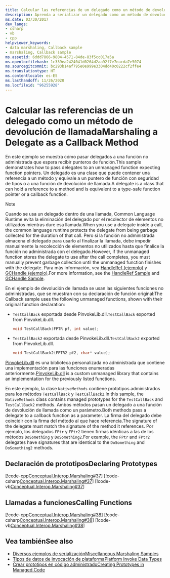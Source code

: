 ```yaml
---
title: Calcular las referencias de un delegado como un método de devolución de llamada
description: Aprenda a serializar un delegado como un método de devolución de llamada. Vea un ejemplo sobre cómo pasar delegados a una función no administrada que espera recibir punteros de función.
ms.date: 03/30/2017
dev_langs:
- csharp
- vb
- cpp
helpviewer_keywords:
- data marshaling, Callback sample
- marshaling, Callback sample
ms.assetid: 6ddd7866-9804-4571-84de-83f5cc017a5a
ms.openlocfilehash: 1c339ea2424041d0264d2aa92f7e7eacda7e5074
ms.sourcegitcommit: bc293b14af795e0e999e3304dd40c0222cf2ffe4
ms.translationtype: HT
ms.contentlocale: es-ES
ms.lasthandoff: 11/26/2020
ms.locfileid: "96255928"
---
```

# <a name="marshaling-a-delegate-as-a-callback-method"></a><span data-ttu-id="2fba8-104">Calcular las referencias de un delegado como un método de devolución de llamada</span><span class="sxs-lookup"><span data-stu-id="2fba8-104">Marshaling a Delegate as a Callback Method</span></span>

<span data-ttu-id="2fba8-105">En este ejemplo se muestra cómo pasar delegados a una función no administrada que espera recibir punteros de función.</span><span class="sxs-lookup"><span data-stu-id="2fba8-105">This sample demonstrates how to pass delegates to an unmanaged function expecting function pointers.</span></span> <span data-ttu-id="2fba8-106">Un delegado es una clase que puede contener una referencia a un método y equivale a un puntero de función con seguridad de tipos o a una función de devolución de llamada.</span><span class="sxs-lookup"><span data-stu-id="2fba8-106">A delegate is a class that can hold a reference to a method and is equivalent to a type-safe function pointer or a callback function.</span></span>

> [!NOTE]
> <span data-ttu-id="2fba8-107">Cuando se usa un delegado dentro de una llamada, Common Language Runtime evita la eliminación del delegado por el recolector de elementos no utilizados mientras dure esa llamada.</span><span class="sxs-lookup"><span data-stu-id="2fba8-107">When you use a delegate inside a call, the common language runtime protects the delegate from being garbage collected for the duration of that call.</span></span> <span data-ttu-id="2fba8-108">Pero si la función no administrada almacena el delegado para usarlo al finalizar la llamada, debe impedir manualmente la recolección de elementos no utilizados hasta que finalice la función no administrada con el delegado.</span><span class="sxs-lookup"><span data-stu-id="2fba8-108">However, if the unmanaged function stores the delegate to use after the call completes, you must manually prevent garbage collection until the unmanaged function finishes with the delegate.</span></span> <span data-ttu-id="2fba8-109">Para más información, vea [HandleRef (ejemplo)](/previous-versions/dotnet/netframework-4.0/hc662t8k(v=vs.100)) y [GCHandle (ejemplo)](/previous-versions/dotnet/netframework-4.0/44ey4b32(v=vs.100)).</span><span class="sxs-lookup"><span data-stu-id="2fba8-109">For more information, see the [HandleRef Sample](/previous-versions/dotnet/netframework-4.0/hc662t8k(v=vs.100)) and [GCHandle Sample](/previous-versions/dotnet/netframework-4.0/44ey4b32(v=vs.100)).</span></span>

<span data-ttu-id="2fba8-110">En el ejemplo de devolución de llamada se usan las siguientes funciones no administradas, que se muestran con su declaración de función original:</span><span class="sxs-lookup"><span data-stu-id="2fba8-110">The Callback sample uses the following unmanaged functions, shown with their original function declaration:</span></span>

- <span data-ttu-id="2fba8-111">`TestCallBack` exportada desde PinvokeLib.dll.</span><span class="sxs-lookup"><span data-stu-id="2fba8-111">`TestCallBack` exported from PinvokeLib.dll.</span></span>

    ```cpp
    void TestCallBack(FPTR pf, int value);
    ```

- <span data-ttu-id="2fba8-112">`TestCallBack2` exportada desde PinvokeLib.dll.</span><span class="sxs-lookup"><span data-stu-id="2fba8-112">`TestCallBack2` exported from PinvokeLib.dll.</span></span>

    ```cpp
    void TestCallBack2(FPTR2 pf2, char* value);
    ```

<span data-ttu-id="2fba8-113">[PinvokeLib.dll](marshaling-data-with-platform-invoke.md#pinvokelibdll) es una biblioteca personalizada no administrada que contiene una implementación para las funciones enumeradas anteriormente.</span><span class="sxs-lookup"><span data-stu-id="2fba8-113">[PinvokeLib.dll](marshaling-data-with-platform-invoke.md#pinvokelibdll) is a custom unmanaged library that contains an implementation for the previously listed functions.</span></span>

<span data-ttu-id="2fba8-114">En este ejemplo, la clase `NativeMethods` contiene prototipos administrados para los métodos `TestCallBack` y `TestCallBack2`.</span><span class="sxs-lookup"><span data-stu-id="2fba8-114">In this sample, the `NativeMethods` class contains managed prototypes for the `TestCallBack` and `TestCallBack2` methods.</span></span> <span data-ttu-id="2fba8-115">Ambos métodos pasan un delegado a una función de devolución de llamada como un parámetro.</span><span class="sxs-lookup"><span data-stu-id="2fba8-115">Both methods pass a delegate to a callback function as a parameter.</span></span> <span data-ttu-id="2fba8-116">La firma del delegado debe coincidir con la firma del método al que hace referencia.</span><span class="sxs-lookup"><span data-stu-id="2fba8-116">The signature of the delegate must match the signature of the method it references.</span></span> <span data-ttu-id="2fba8-117">Por ejemplo, los delegados `FPtr` y `FPtr2` tienen firmas idénticas a las de los métodos `DoSomething` y `DoSomething2`.</span><span class="sxs-lookup"><span data-stu-id="2fba8-117">For example, the `FPtr` and `FPtr2` delegates have signatures that are identical to the `DoSomething` and `DoSomething2` methods.</span></span>

## <a name="declaring-prototypes"></a><span data-ttu-id="2fba8-118">Declaración de prototipos</span><span class="sxs-lookup"><span data-stu-id="2fba8-118">Declaring Prototypes</span></span>

[!code-cpp[Conceptual.Interop.Marshaling#37](../../../samples/snippets/cpp/VS_Snippets_CLR/conceptual.interop.marshaling/cpp/callback.cpp#37)]
[!code-csharp[Conceptual.Interop.Marshaling#37](../../../samples/snippets/csharp/VS_Snippets_CLR/conceptual.interop.marshaling/cs/callback.cs#37)]
[!code-vb[Conceptual.Interop.Marshaling#37](../../../samples/snippets/visualbasic/VS_Snippets_CLR/conceptual.interop.marshaling/vb/callback.vb#37)]

## <a name="calling-functions"></a><span data-ttu-id="2fba8-119">Llamadas a funciones</span><span class="sxs-lookup"><span data-stu-id="2fba8-119">Calling Functions</span></span>

[!code-cpp[Conceptual.Interop.Marshaling#38](../../../samples/snippets/cpp/VS_Snippets_CLR/conceptual.interop.marshaling/cpp/callback.cpp#38)]
[!code-csharp[Conceptual.Interop.Marshaling#38](../../../samples/snippets/csharp/VS_Snippets_CLR/conceptual.interop.marshaling/cs/callback.cs#38)]
[!code-vb[Conceptual.Interop.Marshaling#38](../../../samples/snippets/visualbasic/VS_Snippets_CLR/conceptual.interop.marshaling/vb/callback.vb#38)]

## <a name="see-also"></a><span data-ttu-id="2fba8-120">Vea también</span><span class="sxs-lookup"><span data-stu-id="2fba8-120">See also</span></span>

- <span data-ttu-id="2fba8-121">[Diversos ejemplos de serialización](/previous-versions/dotnet/netframework-4.0/ss9sb93t(v=vs.100))</span><span class="sxs-lookup"><span data-stu-id="2fba8-121">[Miscellaneous Marshaling Samples](/previous-versions/dotnet/netframework-4.0/ss9sb93t(v=vs.100))</span></span>
- [<span data-ttu-id="2fba8-122">Tipos de datos de invocación de plataforma</span><span class="sxs-lookup"><span data-stu-id="2fba8-122">Platform Invoke Data Types</span></span>](marshaling-data-with-platform-invoke.md#platform-invoke-data-types)
- [<span data-ttu-id="2fba8-123">Crear prototipos en código administrado</span><span class="sxs-lookup"><span data-stu-id="2fba8-123">Creating Prototypes in Managed Code</span></span>](creating-prototypes-in-managed-code.md)
